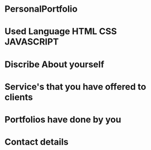 # PersonalPortfolio
# Used Language HTML CSS JAVASCRIPT
# Discribe About yourself 
# Service's that you have offered to clients
# Portfolios have done by you
# Contact details 

